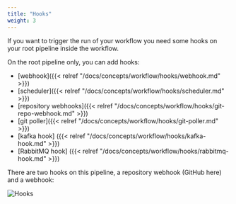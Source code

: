 ```yaml
---
title: "Hooks"
weight: 3
---
```


If you want to trigger the run of your workflow you need some hooks on your root pipeline inside the workflow.

On the root pipeline only, you can add hooks:

* [webhook]({{< relref "/docs/concepts/workflow/hooks/webhook.md" >}})
* [scheduler]({{< relref "/docs/concepts/workflow/hooks/scheduler.md" >}})
* [repository webhooks]({{< relref "/docs/concepts/workflow/hooks/git-repo-webhook.md" >}})
* [git poller]({{< relref "/docs/concepts/workflow/hooks/git-poller.md" >}})
* [kafka hook] ({{< relref "/docs/concepts/workflow/hooks/kafka-hook.md" >}})
* [RabbitMQ hook] ({{< relref "/docs/concepts/workflow/hooks/rabbitmq-hook.md" >}})

There are two hooks on this pipeline, a repository webhook (GitHub here) and a webhook:

![Hooks](/images/workflows.design.hooks.png)
